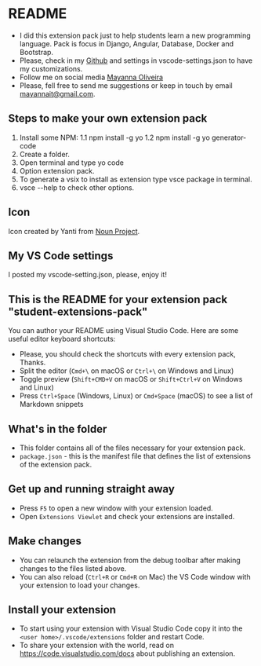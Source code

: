 # README

* I did this extension pack just to help students learn a new programming language. Pack is focus in Django, Angular, Database, Docker and Bootstrap. 
* Please, check in my [Github](https://github.com/mayannaoliveira/student-pack.git) and settings in vscode-settings.json to have my customizations.
* Follow me on social media [Mayanna Oliveira](https://linktr.ee/mayannaoliveira)
* Please, fell free to send me suggestions or keep  in touch by email mayannait@gmail.com.

## Steps to make your own extension pack

1. Install some NPM: 1.1 npm install -g yo 1.2 npm install -g yo generator-code
2. Create a folder.
3. Open terminal and type yo code
4. Option extension pack.
5. To generate a vsix to install as extension type vsce package in terminal.
6. vsce --help to check other options.

## Icon

Icon created by Yanti from [Noun Project](https://thenounproject.com/search/?q=plant&i=2754744).

## My VS Code settings
I posted my vscode-setting.json, please, enjoy it!

## This is the README for your extension pack "student-extensions-pack"

You can author your README using Visual Studio Code.  Here are some useful editor keyboard shortcuts:
* Please, you should check the shortcuts with every extension pack, Thanks.
* Split the editor (`Cmd+\` on macOS or `Ctrl+\` on Windows and Linux)
* Toggle preview (`Shift+CMD+V` on macOS or `Shift+Ctrl+V` on Windows and Linux)
* Press `Ctrl+Space` (Windows, Linux) or `Cmd+Space` (macOS) to see a list of Markdown snippets

## What's in the folder

* This folder contains all of the files necessary for your extension pack.
* `package.json` - this is the manifest file that defines the list of extensions of the extension pack.

## Get up and running straight away

* Press `F5` to open a new window with your extension loaded.
* Open `Extensions Viewlet` and check your extensions are installed.

## Make changes

* You can relaunch the extension from the debug toolbar after making changes to the files listed above.
* You can also reload (`Ctrl+R` or `Cmd+R` on Mac) the VS Code window with your extension to load your changes.

## Install your extension

* To start using your extension with Visual Studio Code copy it into the `<user home>/.vscode/extensions` folder and restart Code.
* To share your extension with the world, read on https://code.visualstudio.com/docs about publishing an extension.
